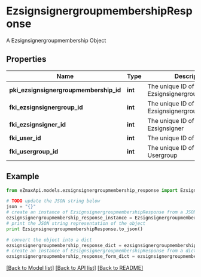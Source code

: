 # EzsignsignergroupmembershipResponse

A Ezsignsignergroupmembership Object

## Properties

Name | Type | Description | Notes
------------ | ------------- | ------------- | -------------
**pki_ezsignsignergroupmembership_id** | **int** | The unique ID of the Ezsignsignergroupmembership | 
**fki_ezsignsignergroup_id** | **int** | The unique ID of the Ezsignsignergroup | 
**fki_ezsignsigner_id** | **int** | The unique ID of the Ezsignsigner | [optional] 
**fki_user_id** | **int** | The unique ID of the User | [optional] 
**fki_usergroup_id** | **int** | The unique ID of the Usergroup | [optional] 

## Example

```python
from eZmaxApi.models.ezsignsignergroupmembership_response import EzsignsignergroupmembershipResponse

# TODO update the JSON string below
json = "{}"
# create an instance of EzsignsignergroupmembershipResponse from a JSON string
ezsignsignergroupmembership_response_instance = EzsignsignergroupmembershipResponse.from_json(json)
# print the JSON string representation of the object
print EzsignsignergroupmembershipResponse.to_json()

# convert the object into a dict
ezsignsignergroupmembership_response_dict = ezsignsignergroupmembership_response_instance.to_dict()
# create an instance of EzsignsignergroupmembershipResponse from a dict
ezsignsignergroupmembership_response_form_dict = ezsignsignergroupmembership_response.from_dict(ezsignsignergroupmembership_response_dict)
```
[[Back to Model list]](../README.md#documentation-for-models) [[Back to API list]](../README.md#documentation-for-api-endpoints) [[Back to README]](../README.md)


